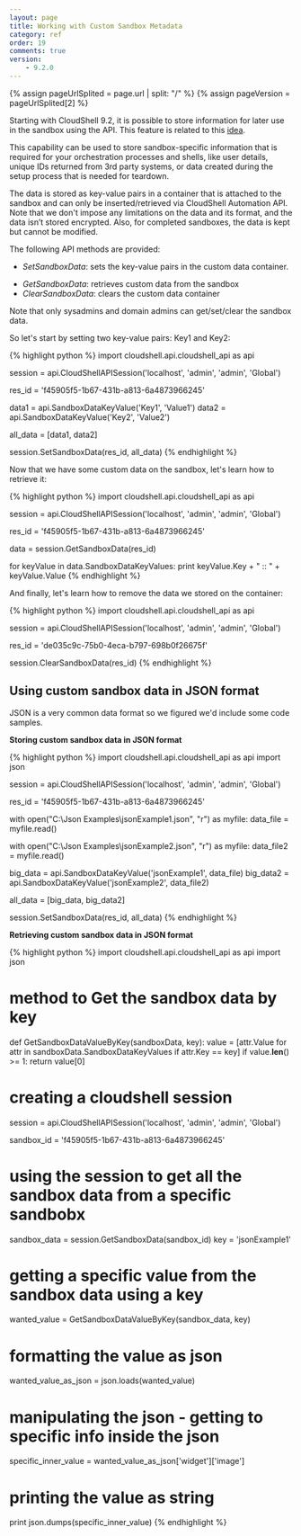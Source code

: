 ```yaml
---
layout: page
title: Working with Custom Sandbox Metadata
category: ref
order: 19
comments: true
version:
    - 9.2.0
---
```


{% assign pageUrlSplited = page.url | split: "/" %}
{% assign pageVersion = pageUrlSplited[2] %}

Starting with CloudShell 9.2, it is possible to store information for later use in the sandbox using the API. This feature is related to this <a href="https://community.quali.com/idea/655/storing-reservation-specific-information-for-later" target="_blank">idea</a>.

This capability can be used to store sandbox-specific information that is required for your orchestration processes and shells, like user details, unique IDs returned from 3rd party systems, or data created during the setup process that is needed for teardown.

The data is stored as key-value pairs in a container that is attached to the sandbox and can only be inserted/retrieved via CloudShell Automation API. Note that we don't impose any limitations on the data and its format, and the data isn’t stored encrypted. Also, for completed sandboxes, the data is kept but cannot be modified.

The following API methods are provided:

+ *SetSandboxData*: sets the key-value pairs in the custom data container. 
* *GetSandboxData*: retrieves custom data from the sandbox
* *ClearSandboxData*: clears the custom data container

Note that only sysadmins and domain admins can get/set/clear the sandbox data. 

So let's start by setting two key-value pairs: Key1 and Key2:

{% highlight python %}
import cloudshell.api.cloudshell_api as api

session = api.CloudShellAPISession('localhost', 'admin', 'admin', 'Global')

res_id = 'f45905f5-1b67-431b-a813-6a4873966245'

data1 = api.SandboxDataKeyValue('Key1', 'Value1')
data2 = api.SandboxDataKeyValue('Key2', 'Value2')

all_data = [data1, data2]

session.SetSandboxData(res_id, all_data)
{% endhighlight %}

Now that we have some custom data on the sandbox, let's learn how to retrieve it:

{% highlight python %}
import cloudshell.api.cloudshell_api as api

session = api.CloudShellAPISession('localhost', 'admin', 'admin', 'Global')

res_id = 'f45905f5-1b67-431b-a813-6a4873966245'

data = session.GetSandboxData(res_id)

for keyValue in data.SandboxDataKeyValues:
    print keyValue.Key + " :: " + keyValue.Value
{% endhighlight %}

And finally, let's learn how to remove the data we stored on the container:

{% highlight python %}
import cloudshell.api.cloudshell_api as api

session = api.CloudShellAPISession('localhost', 'admin', 'admin', 'Global')

res_id = 'de035c9c-75b0-4eca-b797-698b0f26675f'

session.ClearSandboxData(res_id)
{% endhighlight %}

## Using custom sandbox data in JSON format

JSON is a very common data format so we figured we'd include some code samples.

**Storing custom sandbox data in JSON format**

{% highlight python %}
import cloudshell.api.cloudshell_api as api
import json

session = api.CloudShellAPISession('localhost', 'admin', 'admin', 'Global')

res_id = 'f45905f5-1b67-431b-a813-6a4873966245'

with open("C:\Json Examples\jsonExample1.json", "r") as myfile:
    data_file = myfile.read()


with open("C:\Json Examples\jsonExample2.json", "r") as myfile:
    data_file2 = myfile.read()

big_data = api.SandboxDataKeyValue('jsonExample1', data_file)
big_data2 = api.SandboxDataKeyValue('jsonExample2', data_file2)

all_data = [big_data, big_data2]

session.SetSandboxData(res_id, all_data)
{% endhighlight %}

**Retrieving custom sandbox data in JSON format**

{% highlight python %}
import cloudshell.api.cloudshell_api as api
import json

# method to Get the sandbox data by key
def GetSandboxDataValueByKey(sandboxData, key):
    value = [attr.Value for attr in sandboxData.SandboxDataKeyValues if attr.Key == key]
    if value.__len__() >= 1:
        return value[0]

# creating a cloudshell session
session = api.CloudShellAPISession('localhost', 'admin', 'admin', 'Global')

sandbox_id = 'f45905f5-1b67-431b-a813-6a4873966245'

# using the session to get all the sandbox data from a specific sandbobx
sandbox_data = session.GetSandboxData(sandbox_id)
key = 'jsonExample1'

# getting a specific value from the sandbox data using a key
wanted_value = GetSandboxDataValueByKey(sandbox_data, key)

# formatting the value as json
wanted_value_as_json = json.loads(wanted_value)

# manipulating the json - getting to specific info inside the json
specific_inner_value = wanted_value_as_json['widget']['image']

# printing the value as string
print json.dumps(specific_inner_value)
{% endhighlight %}